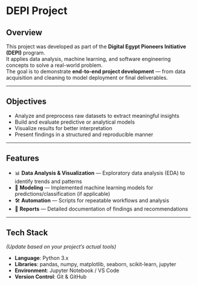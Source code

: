 # DEPI Project

## Overview
This project was developed as part of the **Digital Egypt Pioneers Initiative (DEPI)** program.  
It applies data analysis, machine learning, and software engineering concepts to solve a real-world problem.  
The goal is to demonstrate **end-to-end project development** — from data acquisition and cleaning to model deployment or final deliverables.

---

## Objectives
- Analyze and preprocess raw datasets to extract meaningful insights
- Build and evaluate predictive or analytical models
- Visualize results for better interpretation
- Present findings in a structured and reproducible manner

---

## Features
- 📊 **Data Analysis & Visualization** — Exploratory data analysis (EDA) to identify trends and patterns  
- 🤖 **Modeling** — Implemented machine learning models for predictions/classification (if applicable)  
- 🛠 **Automation** — Scripts for repeatable workflows and analysis  
- 📄 **Reports** — Detailed documentation of findings and recommendations  

---

## Tech Stack
*(Update based on your project’s actual tools)*
- **Language**: Python 3.x
- **Libraries**: pandas, numpy, matplotlib, seaborn, scikit-learn, jupyter
- **Environment**: Jupyter Notebook / VS Code
- **Version Control**: Git & GitHub

